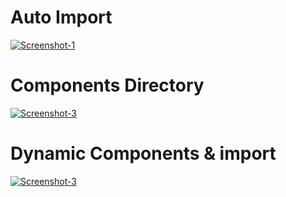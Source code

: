 # Auto Import

<a href="https://ibb.co/1Kc7xLp"><img src="https://i.ibb.co/1Kc7xLp/Screenshot-1.png" alt="Screenshot-1" border="0"></a>

# Components Directory

<a href="https://ibb.co/m82CwHQ"><img src="https://i.ibb.co/m82CwHQ/Screenshot-3.png" alt="Screenshot-3" border="0"></a>

# Dynamic Components & import 

<a href="https://ibb.co/m82CwHQ"><img src="https://i.ibb.co/m82CwHQ/Screenshot-3.png" alt="Screenshot-3" border="0"></a>